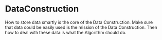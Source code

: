 # DataConstruction
How to store data smartly is the core of the Data Construction.
Make sure that data could be easily used is the mission of the Data Construction.
Then how to deal with these data is what the Algorithm should do.
